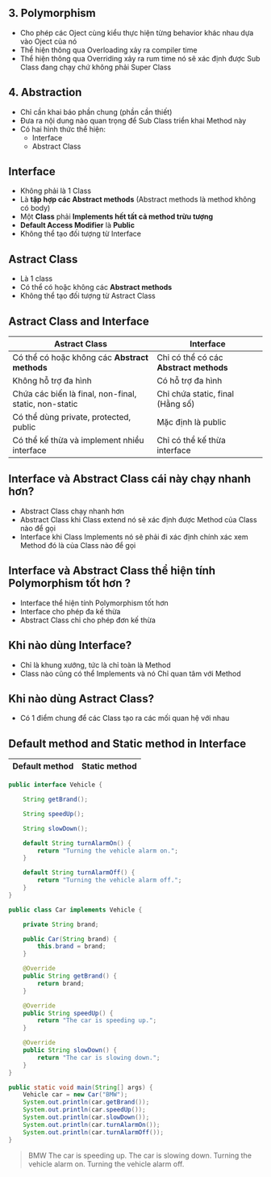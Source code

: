 ## 3. Polymorphism

- Cho phép các Oject cùng kiểu thực hiện từng behavior khác nhau dựa vào Oject của nó
- Thể hiện thông qua Overloading xảy ra compiler time
- Thể hiện thông qua Overriding xảy ra rum time nó sẽ xác định được Sub Class đang chạy chứ không phải Super Class

## 4. Abstraction

- Chỉ cần khai báo phần chung (phần cần thiết)
- Đưa ra nội dung nào quan trọng để Sub Class triển khai Method này
- Có hai hình thức thể hiện:
  - Interface
  - Abstract Class

## Interface

- Không phải là 1 Class
- Là **tập hợp các Abstract methods** (Abstract methods là method không có body)
- Một **Class** phải **Implements hết tất cả method trừu tượng**
- **Default Access Modifier** là **Public**
- Không thể tạo đối tượng từ Interface

## Astract Class

- Là 1 class
- Có thể có hoặc không các **Abstract methods**
- Không thể tạo đối tượng từ Astract Class

## Astract Class and Interface

| Astract Class                                         | Interface                              |
| ----------------------------------------------------- | -------------------------------------- |
| Có thể có hoặc không các **Abstract methods**         | Chỉ có thể có các **Abstract methods** |
| Không hỗ trợ đa hình                                  | Có hỗ trợ đa hình                      |
| Chứa các biến là final, non-final, static, non-static | Chỉ chứa static, final (Hằng số)       |
| Có thể dùng private, protected, public                | Mặc định là public                     |
| Có thể kế thừa và implement nhiều interface           | Chỉ có thể kế thừa interface           |

## Interface và Abstract Class cái này chạy nhanh hơn?

- Abstract Class chạy nhanh hơn
- Abstract Class khi Class extend nó sẽ xác định được Method của Class nào để gọi
- Interface khi Class Implements nó sẽ phải đi xác định chính xác xem Method đó là của Class nào để gọi

## Interface và Abstract Class thể hiện tính Polymorphism tốt hơn ?

- Interface thể hiện tính Polymorphism tốt hơn
- Interface cho phép đa kế thừa
- Abstract Class chỉ cho phép đơn kế thừa

## Khi nào dùng Interface?

- Chỉ là khung xướng, tức là chỉ toàn là Method
- Class nào cũng có thể Implements và nó Chỉ quan tâm với Method

## Khi nào dùng Astract Class?

- Có 1 điểm chung để các Class tạo ra các mối quan hệ với nhau

## Default method and Static method in Interface

| Default method | Static method |
| -------------- | ------------- |

```java
public interface Vehicle {

    String getBrand();

    String speedUp();

    String slowDown();

    default String turnAlarmOn() {
        return "Turning the vehicle alarm on.";
    }

    default String turnAlarmOff() {
        return "Turning the vehicle alarm off.";
    }
}
```

```java
public class Car implements Vehicle {

    private String brand;

    public Car(String brand) {
        this.brand = brand;
    }

    @Override
    public String getBrand() {
        return brand;
    }

    @Override
    public String speedUp() {
        return "The car is speeding up.";
    }

    @Override
    public String slowDown() {
        return "The car is slowing down.";
    }
}
```

```java
public static void main(String[] args) {
    Vehicle car = new Car("BMW");
    System.out.println(car.getBrand());
    System.out.println(car.speedUp());
    System.out.println(car.slowDown());
    System.out.println(car.turnAlarmOn());
    System.out.println(car.turnAlarmOff());
}
```

> BMW
> The car is speeding up.
> The car is slowing down.
> Turning the vehicle alarm on.
> Turning the vehicle alarm off.
